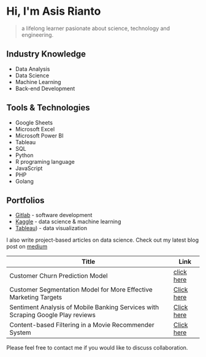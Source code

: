# Hi, I'm Asis Rianto

> a lifelong learner
> pasionate about science, technology and engineering.

## Industry Knowledge

- Data Analysis
- Data Science
- Machine Learning
- Back-end Development

## Tools & Technologies

- Google Sheets
- Microsoft Excel
- Microsoft Power BI
- Tableau
- SQL
- Python
- R programing language
- JavaScript
- PHP
- Golang

## Portfolios

- [Gitlab](https://gitlab.com/asisrianto/) - software development
- [Kaggle](https://kaggle.com/asisrianto/) - data science & machine learning
- [Tableau](https://public.tableau.com/app/profile/asisrianto)) - data visualization

I also write project-based articles on data science. Check out my latest blog post on [medium][medium]

| Title | Link |
| ------ | ------ |
| Customer Churn Prediction Model | [click here][Pl02] |
| Customer Segmentation Model for More Effective Marketing Targets | [Click here][Pl02] |
| Sentiment Analysis of Mobile Banking Services with Scraping Google Play reviews | [Click here][Pl03] |
| Content-based Filtering in a Movie Recommender System | [Click here][Pl04] |

Please feel free to contact me if you would like to discuss collaboration.

[//]: # (These are reference links used in the body of this note and get stripped out when the markdown processor does its job. There is no need to format nicely because it shouldn't be seen. Thanks SO - http://stackoverflow.com/questions/4823468/store-comments-in-markdown-syntax)

   [medium]: <https://medium.com/@asisrianto>
   [Pl01]: <https://medium.com/@asisrianto>
   [Pl02]: <https://medium.com/@asisrianto>
   [Pl03]: <https://medium.com/@asisrianto>
   [Pl04]: <https://medium.com/@asisrianto>


<!-- 
- 👋 Hi, I’m @asisrianto
- 👀 I’m interested in data science, artificial intelligence, and software engineering
- 🌱 I’m currently learning data analytics
- 💞️ I’m looking to collaborate on anything
- 📫 How to reach me asisrianto.github.io

asisrianto/asisrianto is a ✨ special ✨ repository because its `README.md` (this file) appears on your GitHub profile.
You can click the Preview link to take a look at your changes.
--->
